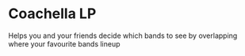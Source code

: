 Coachella LP
========================

Helps you and your friends decide which bands to see by overlapping where your favourite bands lineup
